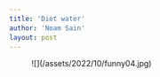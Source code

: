 ```yaml
---
title: 'Diet water'
author: 'Noam Sain'
layout: post
---
```


<figure class="wp-block-image size-full">![](/assets/2022/10/funny04.jpg)</figure>